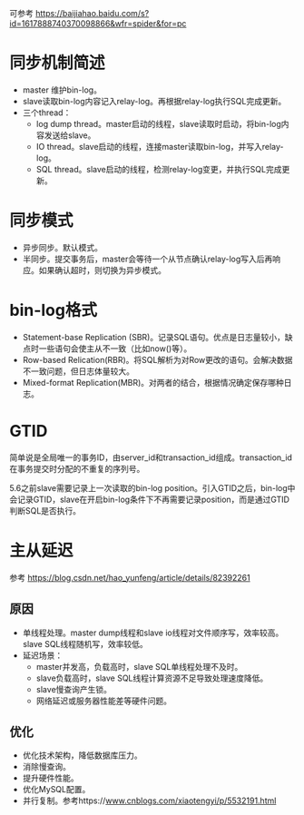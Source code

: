 可参考 https://baijiahao.baidu.com/s?id=1617888740370098866&wfr=spider&for=pc

# 同步机制简述

* master 维护bin-log。
* slave读取bin-log内容记入relay-log。再根据relay-log执行SQL完成更新。
* 三个thread：
  * log dump thread。master启动的线程，slave读取时启动，将bin-log内容发送给slave。
  * IO thread。slave启动的线程，连接master读取bin-log，并写入relay-log。
  * SQL thread。slave启动的线程，检测relay-log变更，并执行SQL完成更新。

# 同步模式

* 异步同步。默认模式。
* 半同步。提交事务后，master会等待一个从节点确认relay-log写入后再响应。如果确认超时，则切换为异步模式。

# bin-log格式

* Statement-base Replication (SBR)。记录SQL语句。优点是日志量较小，缺点时一些语句会使主从不一致（比如now()等）。
* Row-based Relication(RBR)。将SQL解析为对Row更改的语句。会解决数据不一致问题，但日志体量较大。
* Mixed-format Replication(MBR)。对两者的结合，根据情况确定保存哪种日志。

# GTID

简单说是全局唯一的事务ID，由server_id和transaction_id组成。transaction_id在事务提交时分配的不重复的序列号。

5.6之前slave需要记录上一次读取的bin-log position。引入GTID之后，bin-log中会记录GTID，slave在开启bin-log条件下不再需要记录position，而是通过GTID判断SQL是否执行。

# 主从延迟

参考 https://blog.csdn.net/hao_yunfeng/article/details/82392261

## 原因

* 单线程处理。master dump线程和slave io线程对文件顺序写，效率较高。slave SQL线程随机写，效率较低。
* 延迟场景：
  * master并发高，负载高时，slave SQL单线程处理不及时。
  * slave负载高时，slave SQL线程计算资源不足导致处理速度降低。
  * slave慢查询产生锁。
  * 网络延迟或服务器性能差等硬件问题。

## 优化

* 优化技术架构，降低数据库压力。
* 消除慢查询。
* 提升硬件性能。
* 优化MySQL配置。
* 并行复制。参考https://www.cnblogs.com/xiaotengyi/p/5532191.html